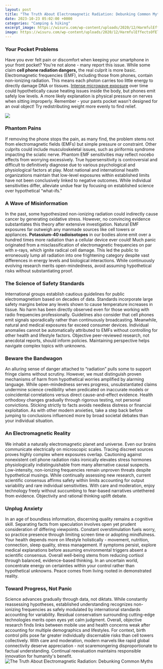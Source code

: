 ```yaml
---
layout: post
title: "The Truth About Electromagnetic Radiation: Debunking Common Myths"
date: 2023-10-23 05:02:00 +0000
categories: "Camping & hiking"
excerpt_image: https://wisuru.com/wp-content/uploads/2020/12/HarmfulEffectsOfElectromagneticRadiationOnHumans_CellPhoneTowers-768x1024.jpg
image: https://wisuru.com/wp-content/uploads/2020/12/HarmfulEffectsOfElectromagneticRadiationOnHumans_CellPhoneTowers-768x1024.jpg
---
```


### Your Pocket Problems
Have you ever felt pain or discomfort when keeping your smartphone in your front pocket? You're not alone - many report this issue. While some claim **cell phone radiation dangers,** the real culprit is more basic. Electromagnetic frequencies (EMF), including those from phones, contain non-ionizing radiation. This means each photon carries too little energy to directly damage DNA or tissues. [Intense microwave exposure](https://yt.io.vn/collection/alberti) over time could hypothetically cause heating issues inside the body, but phones emit safely low levels. A more likely explanation is physical pressure on nerves when sitting improperly. Remember - your pants pocket wasn't designed for an oval object! Try redistributing weight more evenly to find relief. 

![](https://wisuru.com/wp-content/uploads/2020/12/Harmful_effects_of_electromagnetic_waves-1024x485.jpg)
### Phantom Pains
If removing the phone stops the pain, as many find, the problem stems not from electromagnetic fields (EMFs) but simple pressure or constraint. Other culprits could include musculoskeletal issues, such as piriformis syndrome impacting the sciatic nerve. Phantom EMF sensitivities may reflect nocebo effects from worrying excessively. True hypersensitivity is controversial and difficult to definitively diagnose due to various psychological and physiological factors at play. Most national and international health organizations maintain that low-level exposures within established limits have not been conclusively linked to negative outcomes. While individual sensitivities differ, alleviate undue fear by focusing on established science over hypothetical “what-ifs."
### A Wave of Misinformation 
In the past, some hypothesized non-ionizing radiation could indirectly cause cancer by generating oxidative stress. However, no convincing evidence substantiates this theory after extensive investigation. Natural EMF exposures far outweigh any manmade sources like cell towers or appliances. **Potassium-40 radioisotopes** in our bodies alone emit over a hundred times more radiation than a cellular device ever could! Much panic originated from a misclassification of electromagnetic frequencies on par with x-rays, which ignite radical cell damage. This led the public to erroneously lump all radiation into one frightening category despite vast differences in energy levels and biological interactions. While continuously evolving research merits open-mindedness, avoid assuming hypothetical risks without substantiating proof. 
### The Science of Safety Standards
International groups establish cautious guidelines for public electromagnetism based on decades of data. Standards incorporate large safety margins below any levels shown to cause temperature increases in tissue. No harm has been directly observed even for those working with radio frequencies professionally. Guidelines also consider that cell phones emit signals sporadically rather than continuously broadcasting. Meanwhile, natural and medical exposures far exceed consumer devices. Individual anomalies cannot be automatically attributed to EMFs without controlling for other health and lifestyle factors. Objective peer-reviewed research, not anecdotal reports, should inform policies. Maintaining perspective helps navigate complex topics with unknowns.
### Beware the Bandwagon 
An alluring sense of danger attached to “radiation” pulls some to support fringe claims without scrutiny. However, we must distinguish proven mechanisms of harm from hypothetical worries amplified by alarming language. While open-mindedness serves progress, unsubstantiated claims undermine science credibility when predicated on inaccurate models or coincidental correlations versus direct cause-and-effect evidence. Health orthodoxy changes gradually through rigorous testing, not personal convictions. Sticking strictly to facts avoids needless distress or financial exploitation. As with other modern anxieties, take a step back before jumping to conclusions influenced more by broad societal debates than your individual situation.
### An Electromagnetic Reality  
We inhabit a naturally electromagnetic planet and universe. Even our brains communicate electrically on microscopic scales. Tracing discreet sources proves highly complex where exposures overlap. Cautioning against nonexistent cell phone radiation risks ironically elevates stress hormones physiologically indistinguishable from many alternative causal suspects. Low-intensity, non-ionizing frequencies remain unproven threats despite hypothetical musings. While continually assessing new research, current scientific consensus affirms safety within limits accounting for output variability and rare individual sensitivities. With care and moderation, enjoy technology freely without succumbing to fear-based narratives untethered from evidence. Objectivity and rational thinking uplift debate.
### Unplug Anxiety 
In an age of boundless information, discerning quality remains a cognitive skill. Separating facts from speculation involves open yet prudent consideration of differing viewpoints. Constant overstimulation fuels worry, so practice presence through limiting screen time or adopting mindfulness. Your health depends more on lifestyle holistically - movement, nutrition, connection, sleep quality, stress management. If symptoms persist, explore medical explanations before assuming environmental triggers absent a scientific consensus. Overall well-being stems from reducing cortisol through balanced, evidence-based thinking. In an uncertain world, concentrate energy on certainties within your control rather than hypothetical unknowns. Peace comes from living rooted in demonstrated reality.
### Toward Progress, Not Panic
Science advances gradually through data, not diktats. While constantly reassessing hypotheses, established understanding recognizes non-ionizing frequencies as safely modulated by international standards accounting for variability. Residual conservatism surrounding cutting-edge technologies merits open eyes yet calm judgment. Overall, objective research finds links between mobile use and health concerns weak after accounting for multiple demographics and lifestyles. For context, birth control pills pose far greater individually discernable risks than cell towers collectively. With care and moderation, modern marvels like rapid global connectivity deserve appreciation - not scaremongering disproportionate to factual understanding. Continual reevaluation maintains responsible innovation for humanity's benefit.
![The Truth About Electromagnetic Radiation: Debunking Common Myths](https://wisuru.com/wp-content/uploads/2020/12/HarmfulEffectsOfElectromagneticRadiationOnHumans_CellPhoneTowers-768x1024.jpg)